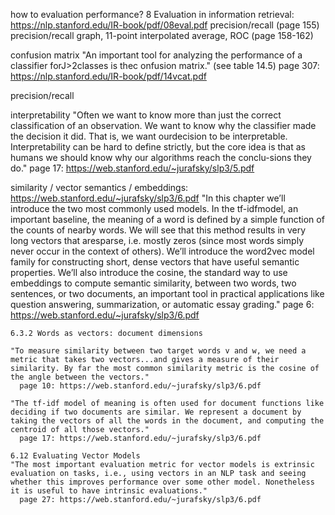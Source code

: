how to evaluation performance?
  8 Evaluation in information retrieval: https://nlp.stanford.edu/IR-book/pdf/08eval.pdf
    precision/recall (page 155)
    precision/recall graph, 11-point interpolated average, ROC (page 158-162)


  confusion matrix
    "An important tool for analyzing the performance of a classifier forJ>2classes is thec onfusion matrix." (see table 14.5)
      page 307: https://nlp.stanford.edu/IR-book/pdf/14vcat.pdf

  precision/recall

  interpretability
    "Often we want to know more than just the correct classification of an observation. We want to know why the classifier made the decision it did.  That is, we want ourdecision to be interpretable. Interpretability can be hard to define strictly, but the core idea is that as humans we should know why our algorithms reach the conclu-sions they do."
      page 17: https://web.stanford.edu/~jurafsky/slp3/5.pdf


  similarity / vector semantics / embeddings: https://web.stanford.edu/~jurafsky/slp3/6.pdf
    "In this chapter we’ll introduce the two most commonly used models. In the tf-idfmodel, an important baseline, the meaning of a word is defined by a simple function of the counts of nearby words.  We will see that this method results in very long vectors that aresparse, i.e.  mostly zeros (since most words simply never occur in the context of others). We’ll introduce the word2vec model family for constructing short, dense vectors that have useful semantic properties. We’ll also introduce the cosine, the standard way to use embeddings to compute semantic similarity, between two words, two sentences, or two documents, an important tool in practical applications like question answering, summarization, or automatic essay grading."
      page 6: https://web.stanford.edu/~jurafsky/slp3/6.pdf

    6.3.2 Words as vectors: document dimensions

    "To measure similarity between two target words v and w, we need a metric that takes two vectors...and gives a measure of their similarity. By far the most common similarity metric is the cosine of the angle between the vectors." 
      page 10: https://web.stanford.edu/~jurafsky/slp3/6.pdf

    "The tf-idf model of meaning is often used for document functions like deciding if two documents are similar. We represent a document by taking the vectors of all the words in the document, and computing the centroid of all those vectors."
      page 17: https://web.stanford.edu/~jurafsky/slp3/6.pdf

    6.12 Evaluating Vector Models
    "The most important evaluation metric for vector models is extrinsic evaluation on tasks, i.e., using vectors in an NLP task and seeing whether this improves performance over some other model. Nonetheless it is useful to have intrinsic evaluations."
      page 27: https://web.stanford.edu/~jurafsky/slp3/6.pdf


